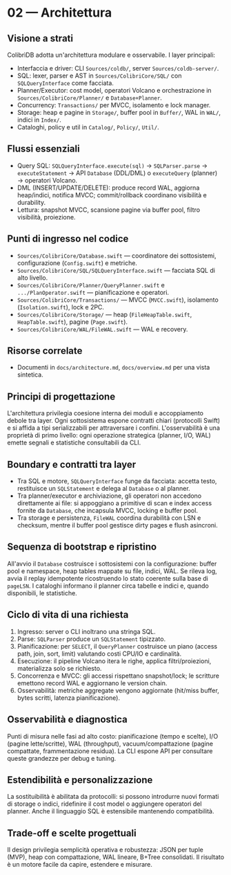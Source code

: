 02 — Architettura
=================

Visione a strati
----------------
ColibrìDB adotta un'architettura modulare e osservabile. I layer principali:

- Interfaccia e driver: CLI `Sources/coldb/`, server `Sources/coldb-server/`.
- SQL: lexer, parser e AST in `Sources/ColibriCore/SQL/` con `SQLQueryInterface` come facciata.
- Planner/Executor: cost model, operatori Volcano e orchestrazione in `Sources/ColibriCore/Planner/` e `Database+Planner`.
- Concurrency: `Transactions/` per MVCC, isolamento e lock manager.
- Storage: heap e pagine in `Storage/`, buffer pool in `Buffer/`, WAL in `WAL/`, indici in `Index/`.
- Cataloghi, policy e util in `Catalog/`, `Policy/`, `Util/`.

Flussi essenziali
-----------------
- Query SQL: `SQLQueryInterface.execute(sql)` → `SQLParser.parse` → `executeStatement` → API `Database` (DDL/DML) o `executeQuery` (planner) → operatori Volcano.
- DML (INSERT/UPDATE/DELETE): produce record WAL, aggiorna heap/indici, notifica MVCC; commit/rollback coordinano visibilità e durability.
- Lettura: snapshot MVCC, scansione pagine via buffer pool, filtro visibilità, proiezione.

Punti di ingresso nel codice
----------------------------
- `Sources/ColibriCore/Database.swift` — coordinatore dei sottosistemi, configurazione (`Config.swift`) e metriche.
- `Sources/ColibriCore/SQL/SQLQueryInterface.swift` — facciata SQL di alto livello.
- `Sources/ColibriCore/Planner/QueryPlanner.swift` e `.../PlanOperator.swift` — pianificazione e operatori.
- `Sources/ColibriCore/Transactions/` — MVCC (`MVCC.swift`), isolamento (`Isolation.swift`), lock e 2PC.
- `Sources/ColibriCore/Storage/` — heap (`FileHeapTable.swift`, `HeapTable.swift`), pagine (`Page.swift`).
- `Sources/ColibriCore/WAL/FileWAL.swift` — WAL e recovery.

Risorse correlate
-----------------
- Documenti in `docs/architecture.md`, `docs/overview.md` per una vista sintetica.

Principi di progettazione
-------------------------
L'architettura privilegia coesione interna dei moduli e accoppiamento debole tra layer. Ogni sottosistema espone contratti chiari (protocolli Swift) e si affida a tipi serializzabili per attraversare i confini. L'osservabilità è una proprietà di primo livello: ogni operazione strategica (planner, I/O, WAL) emette segnali e statistiche consultabili da CLI.

Boundary e contratti tra layer
------------------------------
- Tra SQL e motore, `SQLQueryInterface` funge da facciata: accetta testo, restituisce un `SQLStatement` e delega al `Database` o al planner.
- Tra planner/executor e archiviazione, gli operatori non accedono direttamente ai file: si appoggiano a primitive di scan e index access fornite da `Database`, che incapsula MVCC, locking e buffer pool.
- Tra storage e persistenza, `FileWAL` coordina durabilità con LSN e checksum, mentre il buffer pool gestisce dirty pages e flush asincroni.

Sequenza di bootstrap e ripristino
----------------------------------
All'avvio il `Database` costruisce i sottosistemi con la configurazione: buffer pool e namespace, heap tables mappate su file, indici, WAL. Se rileva log, avvia il replay idempotente ricostruendo lo stato coerente sulla base di `pageLSN`. I cataloghi informano il planner circa tabelle e indici e, quando disponibili, le statistiche.

Ciclo di vita di una richiesta
------------------------------
1. Ingresso: server o CLI inoltrano una stringa SQL.
2. Parse: `SQLParser` produce un `SQLStatement` tipizzato.
3. Pianificazione: per `SELECT`, il `QueryPlanner` costruisce un piano (access path, join, sort, limit) valutando costi CPU/IO e cardinalità.
4. Esecuzione: il pipeline Volcano itera le righe, applica filtri/proiezioni, materializza solo se richiesto.
5. Concorrenza e MVCC: gli accessi rispettano snapshot/lock; le scritture emettono record WAL e aggiornano le version chain.
6. Osservabilità: metriche aggregate vengono aggiornate (hit/miss buffer, bytes scritti, latenza pianificazione).

Osservabilità e diagnostica
---------------------------
Punti di misura nelle fasi ad alto costo: pianificazione (tempo e scelte), I/O (pagine lette/scritte), WAL (throughput), vacuum/compattazione (pagine compattate, frammentazione residua). La CLI espone API per consultare queste grandezze per debug e tuning.

Estendibilità e personalizzazione
--------------------------------
La sostituibilità è abilitata da protocolli: si possono introdurre nuovi formati di storage o indici, ridefinire il cost model o aggiungere operatori del planner. Anche il linguaggio SQL è estensibile mantenendo compatibilità.

Trade-off e scelte progettuali
------------------------------
Il design privilegia semplicità operativa e robustezza: JSON per tuple (MVP), heap con compattazione, WAL lineare, B+Tree consolidati. Il risultato è un motore facile da capire, estendere e misurare.

